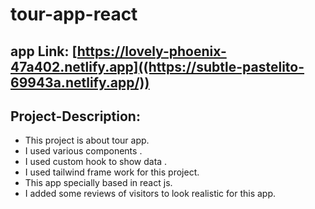 # tour-app-react

## app Link: [https://lovely-phoenix-47a402.netlify.app]((https://subtle-pastelito-69943a.netlify.app/))

## Project-Description:
* This project is about tour app.
* I used various components .
* I used  custom hook to show data .
* I used tailwind frame work for this project.
* This app specially based in react js.
* I added some reviews of visitors to look realistic for this app.